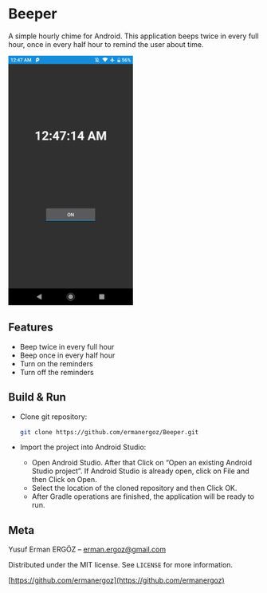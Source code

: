 # Beeper

A simple hourly chime for Android. This application beeps twice in every full hour, once in every half hour to remind the user about time.

<p float="center">
	<img src="https://github.com/ermanergoz/Beeper/blob/main/resources/ss1.png" height="500">
</p>

## Features

- Beep twice in every full hour
- Beep once in every half hour
- Turn on the reminders
- Turn off the reminders

## Build & Run

- Clone git repository:

	```sh
	git clone https://github.com/ermanergoz/Beeper.git
	```

- Import the project into Android Studio:
	- Open Android Studio. After that Click on “Open an existing Android Studio project”. If Android Studio is already open, click on File and then Click on Open.
	- Select the location of the cloned repository and then Click OK.
	- After Gradle operations are finished, the application will be ready to run.

## Meta

Yusuf Erman ERGÖZ – erman.ergoz@gmail.com

Distributed under the MIT license. See ``LICENSE`` for more information.

[https://github.com/ermanergoz](https://github.com/ermanergoz)
